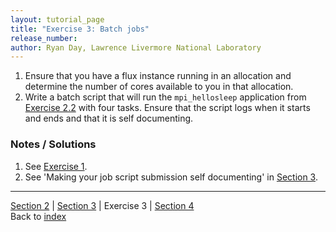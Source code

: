 ```yaml
---
layout: tutorial_page
title: "Exercise 3: Batch jobs"
release_number:
author: Ryan Day, Lawrence Livermore National Laboratory
---
```


1. Ensure that you have a flux instance running in an allocation and determine the number of cores available to you in that allocation.
2. Write a batch script that will run the `mpi_hellosleep` application from [Exercise 2.2](/flux/exercise2) with four tasks. Ensure that the script logs when it starts and ends and that it is self documenting.

### Notes / Solutions
1. See [Exercise 1](/flux/exercise1).
2. See 'Making your job script submission self documenting' in [Section 3](/flux/section3).

---
[Section 2](/flux/section2) | [Section 3](section3) | Exercise 3 | [Section 4](/flux/section4)  
Back to [index](/flux/index)
